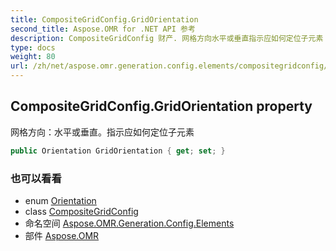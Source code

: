 ```yaml
---
title: CompositeGridConfig.GridOrientation
second_title: Aspose.OMR for .NET API 参考
description: CompositeGridConfig 财产. 网格方向水平或垂直指示应如何定位子元素
type: docs
weight: 80
url: /zh/net/aspose.omr.generation.config.elements/compositegridconfig/gridorientation/
---
```

## CompositeGridConfig.GridOrientation property

网格方向：水平或垂直。指示应如何定位子元素

```csharp
public Orientation GridOrientation { get; set; }
```

### 也可以看看

* enum [Orientation](../../../aspose.omr.generation/orientation/)
* class [CompositeGridConfig](../)
* 命名空间 [Aspose.OMR.Generation.Config.Elements](../../compositegridconfig/)
* 部件 [Aspose.OMR](../../../)


